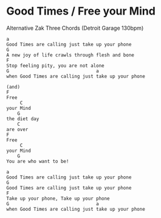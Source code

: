 Good Times / Free your Mind
===========================

Alternative Zak Three Chords (Detroit Garage 130bpm)

```lyrics/chords
a
Good Times are calling just take up your phone
G
A new joy of life crawls through flesh and bone
F
Stop feeling pity, you are not alone
G                                a
when Good Times are calling just take up your phone

(and)
F
Free
     C
your Mind
    G
the diet day
    C
are over
F
Free
     C
your Mind
    G
You are who want to be!

a
Good Times are calling just take up your phone
G
Good Times are calling just take up your phone
F
Take up your phone, Take up your phone
G                                a
when Good Times are calling just take up your phone
```

